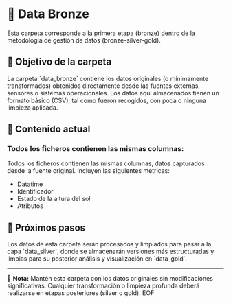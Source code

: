 # 📁 Data Bronze

Esta carpeta corresponde a la primera etapa (bronze) dentro de la metodología de gestión de datos (bronze-silver-gold).

## 📌 Objetivo de la carpeta

La carpeta \`data_bronze\` contiene los datos originales (o mínimamente transformados) obtenidos directamente desde las fuentes externas, sensores o sistemas operacionales. Los datos aquí almacenados tienen un formato básico (CSV), tal como fueron recogidos, con poca o ninguna limpieza aplicada.

## 📄 Contenido actual

### **Todos los ficheros contienen las mismas columnas:**
Todos los ficheros contienen las mismas columnas, datos capturados desde la fuente original. Incluyen las siguientes metricas:
- Datatime
- Identificador
- Estado de la altura del sol
- Atributos

## 🚩 Próximos pasos

Los datos de esta carpeta serán procesados y limpiados para pasar a la capa \`data_silver\`, donde se almacenarán versiones más estructuradas y limpias para su posterior análisis y visualización en \`data_gold\`.

---

📌 **Nota:** Mantén esta carpeta con los datos originales sin modificaciones significativas. Cualquier transformación o limpieza profunda deberá realizarse en etapas posteriores (silver o gold).
EOF
